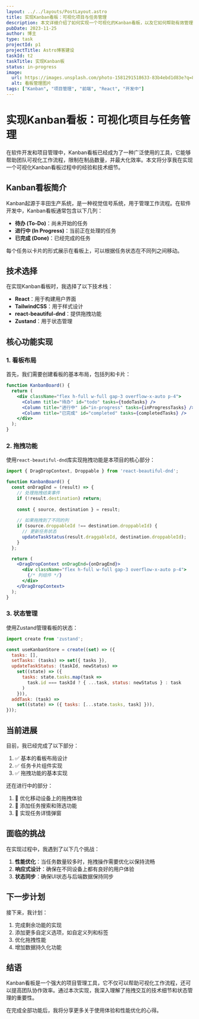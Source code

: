 ```yaml
---
layout: ../../layouts/PostLayout.astro
title: 实现Kanban看板：可视化项目与任务管理
description: 本文详细介绍了如何实现一个可视化的Kanban看板，以及它如何帮助有效管理项目和任务
pubDate: 2023-11-25
author: 博主
type: task
projectId: p1
projectTitle: Astro博客建设
taskId: t2
taskTitle: 实现Kanban板
status: in-progress
image: 
  url: https://images.unsplash.com/photo-1581291518633-83b4ebd1d83e?q=80&w=2340&auto=format&fit=crop
  alt: 看板管理图片
tags: ["Kanban", "项目管理", "前端", "React", "开发中"]
---
```


# 实现Kanban看板：可视化项目与任务管理

在软件开发和项目管理中，Kanban看板已经成为了一种广泛使用的工具，它能够帮助团队可视化工作流程，限制在制品数量，并最大化效率。本文将分享我在实现一个可视化Kanban看板过程中的经验和技术细节。

## Kanban看板简介

Kanban起源于丰田生产系统，是一种视觉信号系统，用于管理工作流程。在软件开发中，Kanban看板通常包含以下几列：

- **待办 (To-Do)**：尚未开始的任务
- **进行中 (In Progress)**：当前正在处理的任务
- **已完成 (Done)**：已经完成的任务

每个任务以卡片的形式展示在看板上，可以根据任务状态在不同列之间移动。

## 技术选择

在实现Kanban看板时，我选择了以下技术栈：

- **React**：用于构建用户界面
- **TailwindCSS**：用于样式设计
- **react-beautiful-dnd**：提供拖拽功能
- **Zustand**：用于状态管理

## 核心功能实现

### 1. 看板布局

首先，我们需要创建看板的基本布局，包括列和卡片：

```jsx
function KanbanBoard() {
  return (
    <div className="flex h-full w-full gap-3 overflow-x-auto p-4">
      <Column title="待办" id="todo" tasks={todoTasks} />
      <Column title="进行中" id="in-progress" tasks={inProgressTasks} />
      <Column title="已完成" id="completed" tasks={completedTasks} />
    </div>
  );
}
```

### 2. 拖拽功能

使用`react-beautiful-dnd`库实现拖拽功能是本项目的核心部分：

```jsx
import { DragDropContext, Droppable } from 'react-beautiful-dnd';

function KanbanBoard() {
  const onDragEnd = (result) => {
    // 处理拖拽结束事件
    if (!result.destination) return;
    
    const { source, destination } = result;
    
    // 如果拖拽到了不同的列
    if (source.droppableId !== destination.droppableId) {
      // 更新任务状态
      updateTaskStatus(result.draggableId, destination.droppableId);
    }
  };

  return (
    <DragDropContext onDragEnd={onDragEnd}>
      <div className="flex h-full w-full gap-3 overflow-x-auto p-4">
        {/* 列组件 */}
      </div>
    </DragDropContext>
  );
}
```

### 3. 状态管理

使用Zustand管理看板的状态：

```jsx
import create from 'zustand';

const useKanbanStore = create((set) => ({
  tasks: [],
  setTasks: (tasks) => set({ tasks }),
  updateTaskStatus: (taskId, newStatus) => 
    set((state) => ({
      tasks: state.tasks.map(task => 
        task.id === taskId ? { ...task, status: newStatus } : task
      )
    })),
  addTask: (task) => 
    set((state) => ({ tasks: [...state.tasks, task] })),
}));
```

## 当前进展

目前，我已经完成了以下部分：

1. ✅ 基本的看板布局设计
2. ✅ 任务卡片组件实现
3. ✅ 拖拽功能的基本实现

还在进行中的部分：

1. 🔄 优化移动设备上的拖拽体验
2. 🔄 添加任务搜索和筛选功能
3. 🔄 实现任务详情弹窗

## 面临的挑战

在实现过程中，我遇到了以下几个挑战：

1. **性能优化**：当任务数量较多时，拖拽操作需要优化以保持流畅
2. **响应式设计**：确保在不同设备上都有良好的用户体验
3. **状态同步**：确保UI状态与后端数据保持同步

## 下一步计划

接下来，我计划：

1. 完成剩余功能的实现
2. 添加更多自定义选项，如自定义列和标签
3. 优化拖拽性能
4. 增加数据持久化功能

## 结语

Kanban看板是一个强大的项目管理工具，它不仅可以帮助可视化工作流程，还可以提高团队协作效率。通过本次实现，我深入理解了拖拽交互的技术细节和状态管理的重要性。

在完成全部功能后，我将分享更多关于使用体验和性能优化的心得。 